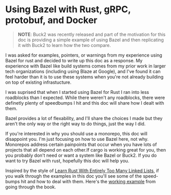 # Using Bazel with Rust, gRPC, protobuf, and Docker

> **NOTE**: Buck2 was recently released and part of the motivation for this doc
> is providing a simple example of using Bazel and then replicating it with Buck2
> to learn how the two compare.

I was asked for examples, pointers, or warnings from my experience using Bazel
for rust and decided to write up this doc as a response. My experience with
Bazel like build systems comes from my prior work in larger tech
organizations (including using Blaze at Google), and I've found it can feel
harder than it is to use these systems when you're not already building on top
of existing infrastucture.

I was suprised that when I started using Bazel for Rust I ran into less roadblocks
than I expected. While there weren't any roadblocks, there were definetly plenty of
speedbumps I hit and this doc will share how I dealt with them.

Bazel provides a lot of flexability, and I'll share the choices I made but they aren't
the only way or the right way to do things, just the way I did.

If you're interested in why you should use a monorepo, this doc will disappoint you.
I'm just focusing on how to use Bazel here, not why. Monorepos address certain painpoints
that occur when you have lots of projects that all depend on each other.If cargo is working
great for you, then you probably don't need or want a system like Bazel or Buck2. If you do want
to try Bazel with rust, hopefully this doc will help you.

Inspired by the style of [Learn Rust With Entirely Too Many Linked Lists](https://rust-unofficial.github.io/too-many-lists/), if you walk through the examples in this doc you'll see some of the speed-bumps hit and how to deal with them. Here's the [working example](https://github.com/Heeten/hello-monorepo-bazel-example) from going through the book.